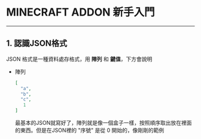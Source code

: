 # MINECRAFT ADDON 新手入門
<de></de>

---
## 1. 認識JSON格式

JSON 格式是一種資料處存格式，用 __陣列__ 和 __鍵值__，下方會說明

* 陣列

  ```JSON
  [
    "a",
    "b",
    "c",
     1
  ]

  ```

  最基本的JSON就寫好了，陣列就是像一個盒子一樣，按照順序取出放在裡面的東西。但是在JSON裡的 "序號" 是從 0 開始的，像剛剛的範例
